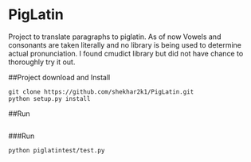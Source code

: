 # PigLatin
Project to translate paragraphs to piglatin.
As of now Vowels and consonants are taken literally and no library is being used
to determine actual pronunciation. I found cmudict library but did not have chance to
thoroughly try it out.

##Project download and Install
```
git clone https://github.com/shekhar2k1/PigLatin.git
python setup.py install
```

##Run
```sudo python run.py server --port 80
```

###Run
```
python piglatintest/test.py
```
